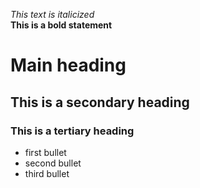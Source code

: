 *This text is italicized*  
**This is a bold statement**  
# Main heading  
## This is a secondary heading  
### This is a tertiary heading  
- first bullet  
- second bullet  
- third bullet  
